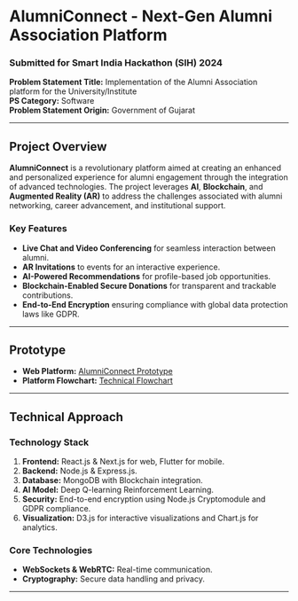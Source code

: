 # AlumniConnect - Next-Gen Alumni Association Platform

### Submitted for Smart India Hackathon (SIH) 2024  
**Problem Statement Title:** Implementation of the Alumni Association platform for the University/Institute   
**PS Category:** Software  
**Problem Statement Origin:** Government of Gujarat  

---

## Project Overview

**AlumniConnect** is a revolutionary platform aimed at creating an enhanced and personalized experience for alumni engagement through the integration of advanced technologies. The project leverages **AI**, **Blockchain**, and **Augmented Reality (AR)** to address the challenges associated with alumni networking, career advancement, and institutional support.

### Key Features
- **Live Chat and Video Conferencing** for seamless interaction between alumni.
- **AR Invitations** to events for an interactive experience.
- **AI-Powered Recommendations** for profile-based job opportunities.
- **Blockchain-Enabled Secure Donations** for transparent and trackable contributions.
- **End-to-End Encryption** ensuring compliance with global data protection laws like GDPR.

---

## Prototype
- **Web Platform:** [AlumniConnect Prototype](https://alumni-connection.netlify.app/)  
- **Platform Flowchart:** [Technical Flowchart](https://alumni-connect-flowchart.netlify.app/)

---

## Technical Approach

### Technology Stack
1. **Frontend:** React.js & Next.js for web, Flutter for mobile.
2. **Backend:** Node.js & Express.js.
3. **Database:** MongoDB with Blockchain integration.
4. **AI Model:** Deep Q-learning Reinforcement Learning.
5. **Security:** End-to-end encryption using Node.js Cryptomodule and GDPR compliance.
6. **Visualization:** D3.js for interactive visualizations and Chart.js for analytics.

### Core Technologies
- **WebSockets & WebRTC:** Real-time communication.
- **Cryptography:** Secure data handling and privacy.

---

